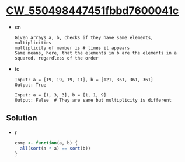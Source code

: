 # [CW_550498447451fbbd7600041c](https://www.codewars.com/kata/550498447451fbbd7600041c)

* en

  ```en
  Given arrays a, b, checks if they have same elements, multiplicities
  multiplicity of member is # times it appears
  Same means, here, that the elements in b are the elements in a squared, regardless of the order
  ```

* tc

  ```tc
  Input: a = [19, 19, 19, 11], b = [121, 361, 361, 361]
  Output: True

  Input: a = [1, 3, 3], b = [1, 1, 9]
  Output: False  # They are same but multiplicity is different
  ```

## Solution

* r

  ```r
  comp <- function(a, b) {
    all(sort(a * a) == sort(b))
  }
  ```
